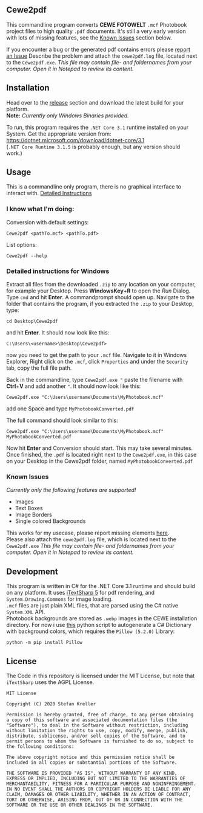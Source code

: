 ## Cewe2pdf

This commandline program converts **CEWE FOTOWELT** `.mcf` Photobook project files to high quality `.pdf` documents.
It's still a very early version with lots of missing features, see the [Known Issues](#known-issues) section below.

If you encounter a bug or the generated pdf contains errors please [report an Issue](https://github.com/stfnk/Cewe2pdf/issues)
Describe the problem and attach the `cewe2pdf.log` file, located next to the `Cewe2pdf.exe`.
_This file may contain file- and foldernames from your computer. Open it in Notepad to review its content._

## Installation
Head over to the [release](https://github.com/stfnk/Cewe2pdf/releases) section and download the latest build for your platform.</br>
**Note:** *Currently only Windows Binaries provided.*</br>

To run, this program requires the `.NET Core 3.1` runtime installed on your System. Get the appropriate version from:</br>
https://dotnet.microsoft.com/download/dotnet-core/3.1
</br>(`.NET Core Runtime 3.1.5` is probably enough, but any version should work.)

## Usage
This is a commandline only program, there is no graphical interface to interact with. [Detailed Instructions](#detailed-instructions-for-windows)

### I know what I'm doing:
Conversion with default settings:

    Cewe2pdf <pathTo.mcf> <pathTo.pdf>

List options:

    Cewe2pdf --help

### Detailed instructions for Windows
Extract all files from the downloaded `.zip` to any location on your computer, for example your Desktop. Press **WindowsKey**+**R** to open the _Run_ Dialog. Type `cmd` and hit **Enter**. A commandprompt should open up.
Navigate to the folder that contains the program, if you extracted the `.zip` to your Desktop, type:</br>

    cd Desktop\Cewe2pdf

and hit **Enter**. It should now look like this:</br>

    C:\Users\<username>\Desktop\Cewe2pdf>

now you need to get the path to your `.mcf` file. Navigate to it in Windows Explorer, Right click on the `.mcf`, click `Properties` and under the `Security` tab, copy the full file path.

Back in the commandline, type `Cewe2pdf.exe "` paste the filename with **Ctrl**+**V** and add another `"`. It should now look like this:
    
    Cewe2pdf.exe "C:\Users\username\Documents\MyPhotobook.mcf"

add one Space and type `MyPhotobookConverted.pdf`

The full command should look similar to this:

    Cewe2pdf.exe "C:\Users\username\Documents\MyPhotobook.mcf" MyPhotobookConverted.pdf

Now hit **Enter** and Conversion should start. This may take several minutes.
Once finished, the `.pdf` is located right next to the `Cewe2pdf.exe`, in this case on your Desktop in the Cewe2pdf folder, named `MyPhotobookConverted.pdf`


### Known Issues
_Currently only the following features are supported!_
* Images
* Text Boxes
* Image Borders
* Single colored Backgrounds

This works for my usecase, please report missing elements [here](https://github.com/stfnk/Cewe2pdf/issues).</br>
Please also attach the `cewe2pdf.log` file, which is located next to the `Cewe2pdf.exe` _This file may contain file- and foldernames from your computer. Open it in Notepad to review its content._


## Development

This program is written in C# for the .NET Core 3.1 runtime and should build on any platform. It uses [iTextSharp 5](https://github.com/itext/itextsharp/) for pdf rendering, and `System.Drawing.Commons` for image loading.</br>
`.mcf` files are just plain XML files, that are parsed using the C# native `System.XML` API.</br>
Photobook backgrounds are stored as `.webp` images in the CEWE installation directory. For now i use [this](https://github.com/stfnk/Cewe2pdf/blob/master/util/cewe2data.py) python script to autogenerate a C# Dictionary with background colors, which requires the `Pillow (5.2.0)` Library:

    python -m pip install Pillow


## License
The Code in this repository is licensed under the MIT License, but note that `iTextSharp` uses the AGPL License.

    MIT License

    Copyright (C) 2020 Stefan Kreller

    Permission is hereby granted, free of charge, to any person obtaining a copy of this software and associated documentation files (the "Software"), to deal in the Software without restriction, including without limitation the rights to use, copy, modify, merge, publish, distribute, sublicense, and/or sell copies of the Software, and to permit persons to whom the Software is furnished to do so, subject to the following conditions:

    The above copyright notice and this permission notice shall be included in all copies or substantial portions of the Software.

    THE SOFTWARE IS PROVIDED "AS IS", WITHOUT WARRANTY OF ANY KIND, EXPRESS OR IMPLIED, INCLUDING BUT NOT LIMITED TO THE WARRANTIES OF MERCHANTABILITY, FITNESS FOR A PARTICULAR PURPOSE AND NONINFRINGEMENT. IN NO EVENT SHALL THE AUTHORS OR COPYRIGHT HOLDERS BE LIABLE FOR ANY CLAIM, DAMAGES OR OTHER LIABILITY, WHETHER IN AN ACTION OF CONTRACT, TORT OR OTHERWISE, ARISING FROM, OUT OF OR IN CONNECTION WITH THE SOFTWARE OR THE USE OR OTHER DEALINGS IN THE SOFTWARE.
